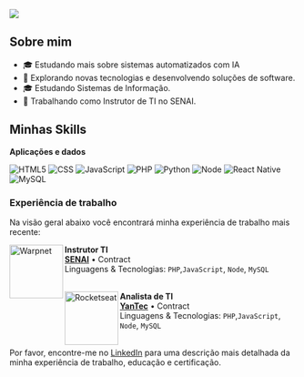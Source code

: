 ![](https://komarev.com/ghpvc/?username=iuricode&color=006bed)

## Sobre mim

- 🎓 Estudando mais sobre sistemas automatizados com IA
- 🤔 Explorando novas tecnologias e desenvolvendo soluções de software.
- 🎓 Estudando Sistemas de Informação.
- 💼 Trabalhando como Instrutor de TI no SENAI.




## Minhas Skills

**Aplicações e dados**

![HTML5](https://img.shields.io/badge/-HTML5-333333?style=flat&logo=HTML5)
![CSS](https://img.shields.io/badge/-CSS-333333?style=flat&logo=CSS3&logoColor=1572B6)
![JavaScript](https://img.shields.io/badge/-JavaScript-333333?style=flat&logo=javascript)
![PHP](https://img.shields.io/badge/-PHP-333333?style=flat&logo=PHP)
![Python](https://img.shields.io/badge/-Phyton-333333?style=flat&logo=Phyton)
![Node](https://img.shields.io/badge/-Node-333333?style=flat&logo=node)
![React Native](https://img.shields.io/badge/-React%20Native-333333?style=flat&logo=react)
![MySQL](https://img.shields.io/badge/-MySQL-333333?style=flat&logo=mysql)




### Experiência de trabalho

Na visão geral abaixo você encontrará minha experiência de trabalho mais recente:

[<img align="left" height="94px" width="94px" alt="Warpnet" src="https://al.senai.br/wp-content/themes/portal_sesisenai/assets/img/senai.svg"/>](https://al.senai.br/)

**Instrutor TI** \
[**SENAI**](https://al.senai.br/) • Contract \
Linguagens & Tecnologias: `PHP`,`JavaScript`, `Node`, `MySQL`\
<br/>



[<img align="left" height="94px" width="94px" alt="Rocketseat" src="https://yantec.com.br/assets/images/logo-1.svg"/>](https://yantec.com.br/)

**Analista de TI** \
[**YanTec**](https://al.senai.br/) • Contract \
Linguagens & Tecnologias: `PHP`,`JavaScript`, `Node`, `MySQL`\
<br/>




Por favor, encontre-me no [LinkedIn](https://www.linkedin.com/in/alberto-emanuel-164bbb238/) para uma descrição mais detalhada da minha experiência de trabalho, educação e certificação.
